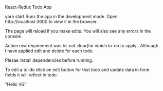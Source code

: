 React-Redux Todo App

yarn start
Runs the app in the development mode.
Open http://localhost:3000 to view it in the browser.

The page will reload if you make edits.
You will also see any errors in the console

Action row requirement was bit not clear(for which to-do to apply . Although I have applied edit and delete for each todo.

Plesae install dependencies before running.

To edit a to-do click on edit button for that todo and update data in form fields it will reflect in todo.

"Hello VG"

